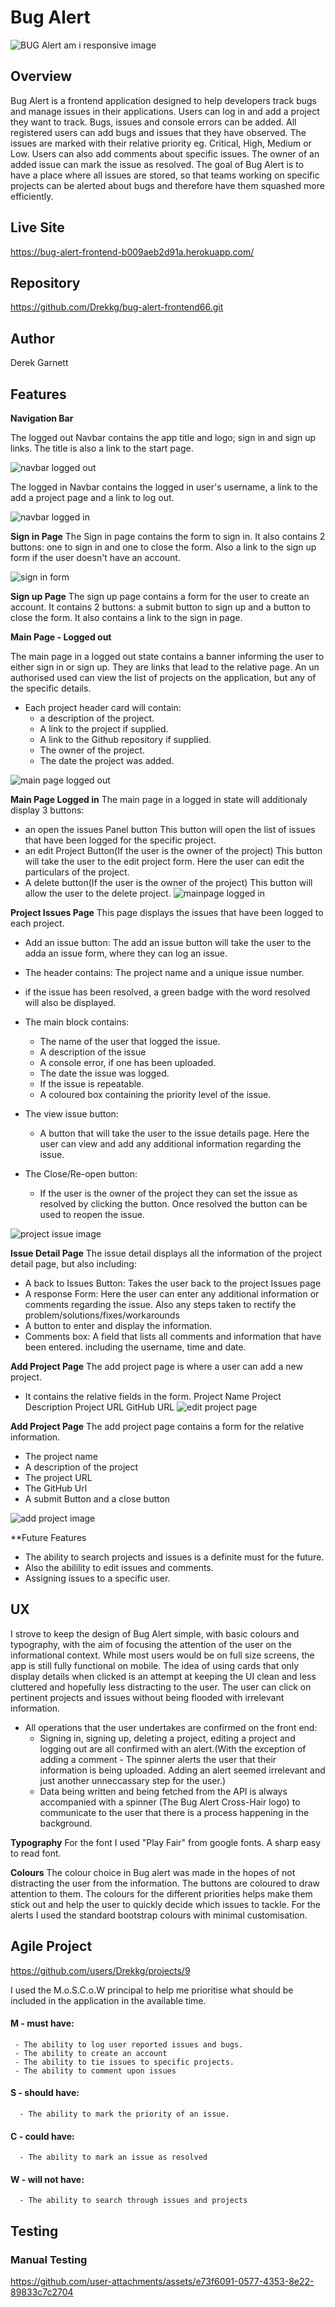 # Bug Alert


![BUG Alert am i responsive image](src/assets/main_image_responsive.png)

## Overview

Bug Alert is a frontend application designed to help developers track bugs and manage issues in their applications. Users can log in and add a project they want to track. Bugs, issues and console errors can be added. All registered users can add bugs and issues that they have observed. The issues are marked with their relative priority eg. Critical, High, Medium or Low.
Users can also add comments about specific issues. The owner of an added issue can mark the issue as resolved.
The goal of Bug Alert is to have a place where all issues are stored, so that teams working on specific projects can be alerted about bugs and therefore have them squashed more efficiently.

## Live Site

https://bug-alert-frontend-b009aeb2d91a.herokuapp.com/

## Repository

https://github.com/Drekkg/bug-alert-frontend66.git

## Author

Derek Garnett

## Features

**Navigation Bar**

The logged out Navbar contains the app title and logo; sign in and sign up links.
The title is also a link to the start page.

![navbar logged out](src/assets/navbar_logged_out.png)

The logged in Navbar contains the logged in user's username, a link to the add a project page and a link to log out.

![navbar logged in](src/assets/navbar_logged_in.png)

**Sign in Page**
The Sign in page contains the form to sign in. It also contains 2 buttons: one to sign in and one to close the form. Also a link to the sign up form if the user doesn't have an account.

![sign in form](src/assets/signin_page.png)

**Sign up Page**
The sign up page contains a form for the user to create an account.
It contains 2 buttons: a submit button to sign up and a button to close the form. It also contains a link to the sign in page.

**Main Page - Logged out**

The main page in a logged out state contains a banner informing the user to either sign in or sign up. They are links that lead to the relative page.
An un authorised used can view the list of projects on the application, but any of the specific details.

- Each project header card will contain:
  - a description of the project.
  - A link to the project if supplied.
  - A link to the Github repository if supplied.
  - The owner of the project.
  - The date the project was added.

![main page logged out](src/assets/project_page_logged_out.png)

**Main Page Logged in**
The main page in a logged in state will additionaly display 3 buttons:

- an open the issues Panel button
  This button will open the list of issues that have been logged for the specific project.
- an edit Project Button(If the user is the owner of the project)
  This button will take the user to the edit project form. Here the user can edit the particulars of the project.
- A delete button(If the user is the owner of the project)
  This button will allow the user to the delete project.
  ![mainpage logged in ](src/assets/main_page_logged_in.png)

**Project Issues Page**
This page displays the issues that have been logged to each project.

- Add an issue button: The add an issue button will take the user to the adda an issue form, where they can log an issue.

- The header contains: The project name and a unique issue number.
- if the issue has been resolved, a green badge with the word resolved will also be displayed.
- The main block contains:

  - The name of the user that logged the issue.
  - A description of the issue
  - A console error, if one has been uploaded.
  - The date the issue was logged.
  - If the issue is repeatable.
  - A coloured box containing the priority level of the issue.

- The view issue button:
  - A button that will take the user to the issue details page. Here the user
    can view and add any additional information regarding the issue.
- The Close/Re-open button:
  - If the user is the owner of the project they can set the issue as resolved by clicking the button. Once resolved the button can be used to reopen the issue.

![project issue image](src/assets/project_issue.png)

**Issue Detail Page**
The issue detail displays all the information of the project detail page, but also
including:

- A back to Issues Button:
  Takes the user back to the project Issues page
- A response Form:
  Here the user can enter any additional information or comments regarding the issue.
  Also any steps taken to rectify the problem/solutions/fixes/workarounds
- A button to enter and display the information.
- Comments box:
  A field that lists all comments and information that have been entered.
  including the username, time and date.

**Add Project Page**
The add project page is where a user can add a new project.

- It contains the relative fields in the form.
  Project Name
  Project Description
  Project URL
  GitHub URL
  ![edit project page](src/assets/edit_project_page.png)

**Add Project Page**
The add project page contains a form for the relative information.

- The project name
- A description of the project
- The project URL
- The GitHub Url
- A submit Button and a close button

![add project image](src/assets/add_project.png)

\*\*Future Features

- The ability to search projects and issues is a definite must for the future.
- Also the abilility to edit issues and comments.
- Assigning issues to a specific user.

## UX

I strove to keep the design of Bug Alert simple, with basic colours and
typography, with the aim of focusing the attention of the user on the informational context.
While most users would be on full size screens, the app is still fully functional on mobile.
The idea of using cards that only display details when clicked is an attempt at keeping the UI clean and less cluttered and hopefully less distracting to the user.
The user can click on pertinent projects and issues without being flooded with irrelevant information.

- All operations that the user undertakes are confirmed on the front end:
  - Signing in, signing up, deleting a project, editing a project and logging out are all
    confirmed with an alert.(With the exception of adding a comment - The spinner alerts the user that their information is being uploaded. Adding an alert seemed irrelevant and just another unneccassary step for the user.)
  - Data being written and being fetched from the API is always accompanied with a spinner (The Bug Alert Cross-Hair logo) to communicate to the user that there is a process happening in the background.

**Typography**
For the font I used "Play Fair" from google fonts. A sharp easy to read font.

**Colours**
The colour choice in Bug alert was made in the hopes of not distracting the user from the information. The buttons are coloured to draw attention to them. The colours for the different priorities helps make them stick out and help the user to quickly decide which issues to tackle. For the alerts I used the standard bootstrap colours with minimal customisation.

## Agile Project

https://github.com/users/Drekkg/projects/9

I used the M.o.S.C.o.W principal to help me prioritise what should be included in the application
in the available time.

#### M - must have:

     - The ability to log user reported issues and bugs.
     - The ability to create an account
     - The ability to tie issues to specific projects.
     - The ability to comment upon issues

#### S - should have:

      - The ability to mark the priority of an issue.

#### C - could have:

      - The ability to mark an issue as resolved

#### W - will not have:

      - The ability to search through issues and projects

## Testing

### Manual Testing

https://github.com/user-attachments/assets/e73f6091-0577-4353-8e22-89833c7c2704

